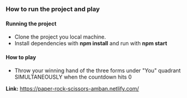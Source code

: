 ### How to run the project and play

#### Running the project

- Clone the project you local machine.
- Install dependencies with **npm install** and run with **npm start**

#### How to play

- Throw your winning hand of the three forms under "You" quadrant SIMULTANEOUSLY when the countdown hits 0

**Link:** https://paper-rock-scissors-amban.netlify.com/
